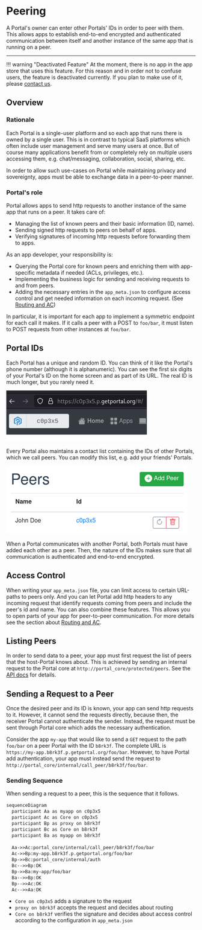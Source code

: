 # Peering

A Portal's owner can enter other Portals' IDs in order to peer with them.
This allows apps to establish end-to-end encrypted and authenticated communication
between itself and another instance of the same app that is running on a peer.

---

!!! warning "Deactivated Feature"
    At the moment, there is no app in the app store that uses this feature.
    For this reason and in order not to confuse users, the feature is deactivated currently.
    If you plan to make use of it, please [contact us](mailto:contact@getportal.org).

## Overview

### Rationale

Each Portal is a single-user platform and so each app that runs there is owned by a single user.
This is in contrast to typical SaaS platforms which often include user management
and serve many users at once.
But of course many applications benefit from or completely rely on multiple users accessing them,
e.g. chat/messaging, collaboration, social, sharing, etc.

In order to allow such use-cases on Portal while maintaining privacy and sovereignty,
apps must be able to exchange data in a peer-to-peer manner.

### Portal's role

Portal allows apps to send http requests to another instance of the same app that runs on a peer.
It takes care of:

* Managing the list of known peers and their basic information (ID, name).
* Sending signed http requests to peers on behalf of apps.
* Verifying signatures of incoming http requests before forwarding them to apps.

As an app developer, your responsibility is:

* Querying the Portal core for known peers and enriching them with app-specific metadata if needed (ACLs, privileges, etc.).
* Implementing the business logic for sending and receiving requests to and from peers.
* Adding the necessary entries in the `app_meta.json` to configure access control and get needed information on each incoming request. (See [Routing and AC](routing_and_ac.md))

In particular, it is important for each app to implement a symmetric endpoint for each call it makes.
If it calls a peer with a POST to `foo/bar`, it must listen to POST requests from other instances at `foo/bar`.

## Portal IDs

Each Portal has a unique and random ID.
You can think of it like the Portal's phone number (although it is alphanumeric).
You can see the first six digits of your Portal's ID on the home screen and as part of its URL.
The real ID is much longer, but you rarely need it.

![Screenshot of a Portal's ID](img/screenshot_portal_id.png)

Every Portal also maintains a contact list containing the IDs of other Portals,
which we call peers.
You can modify this list, e.g. add your friends' Portals.

![Screenshot of a Portal's peers view](img/peers_view.png)

When a Portal communicates with another Portal, both Portals must have added each other as a peer.
Then, the nature of the IDs makes sure that all communication is authenticated and end-to-end encrypted.

## Access Control

When writing your `app_meta.json` file, you can limit access to certain URL-paths to peers only.
And you can let Portal add http headers to any incoming request that identify requests coming from peers
and include the peer's id and name.
You can also combine these features.
This allows you to open parts of your app for peer-to-peer communication.
For more details see the section about [Routing and AC](routing_and_ac.md).

## Listing Peers

In order to send data to a peer, your app must first request the list of peers that the host-Portal knows about.
This is achieved by sending an internal request to the Portal core at `http://portal_core/protected/peers`.
See the [API docs](https://ptl.gitlab.io/portal_core/#tag/protected/operation/list_all_peers_protected_peers_get) for details.

## Sending a Request to a Peer

Once the desired peer and its ID is known, your app can send http requests to it.
However, it cannot send the requests directly, because then,
the receiver Portal cannot authenticate the sender.
Instead, the request must be sent through Portal core which adds the necessary authentication.

Consider the app `my-app` that would like to send a `GET` request to the path `foo/bar`
on a peer Portal with the ID `b8rk3f`.
The complete URL is `https://my-app.b8rk3f.p.getportal.org/foo/bar`.
However, to have Portal add authentication, your app must instead send the request to
`http://portal_core/internal/call_peer/b8rk3f/foo/bar`.

### Sending Sequence

When sending a request to a peer, this is the sequence that it follows.

``` mermaid
sequenceDiagram
  participant Aa as myapp on c0p3x5
  participant Ac as Core on c0p3x5
  participant Bp as proxy on b8rk3f
  participant Bc as Core on b8rk3f
  participant Ba as myapp on b8rk3f

  Aa->>Ac:portal_core/internal/call_peer/b8rk3f/foo/bar
  Ac->>Bp:my-app.b8rk3f.p.getportal.org/foo/bar
  Bp->>Bc:portal_core/internal/auth
  Bc-->>Bp:OK
  Bp->>Ba:my-app/foo/bar
  Ba-->>Bp:OK
  Bp-->>Ac:OK
  Ac-->>Aa:OK
```

* `Core on c0p3x5` adds a signature to the request
* `proxy on b8rk3f` accepts the request and decides about routing
* `Core on b8rk3f` verifies the signature and decides about access control according to the configuration in `app_meta.json`
